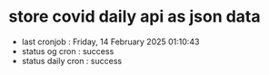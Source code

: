 # store covid daily api as json data

- last cronjob : Friday, 14 February 2025 01:10:43
- status og cron : success
- status daily cron : success
      
      
